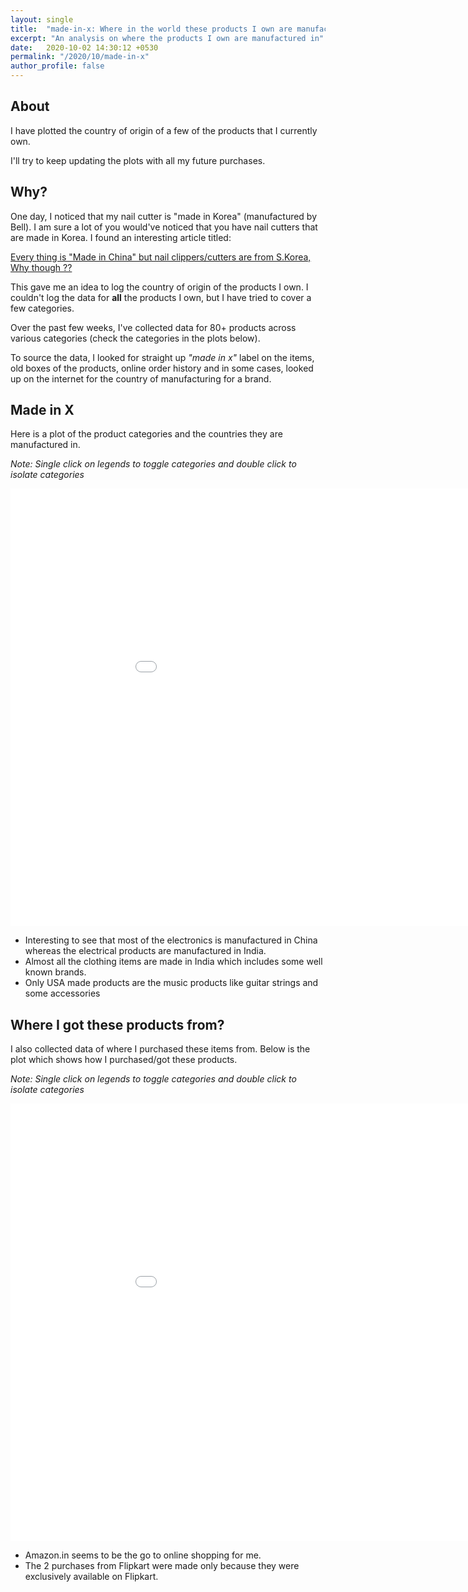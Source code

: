 ```yaml
---
layout: single
title:  "made-in-x: Where in the world these products I own are manufactured in?"
excerpt: "An analysis on where the products I own are manufactured in"
date:   2020-10-02 14:30:12 +0530
permalink: "/2020/10/made-in-x"
author_profile: false
---
```


## About

I have plotted the country of origin of a few of the products that I currently
own.

I'll try to keep updating the plots with all my future purchases.

## Why?

One day, I noticed that my nail cutter is "made in Korea" (manufactured by
Bell). I am sure a lot of you would've noticed that you have nail cutters that
are made in Korea. I found an interesting article titled:

[Every thing is "Made in China" but nail clippers/cutters are from S.Korea, Why
though ??][0]

This gave me an idea to log the country of origin of the products I own. I
couldn't log the data for **all** the products I own, but I have tried to cover
a few categories.

Over the past few weeks, I've collected data for 80+ products across various
categories (check the categories in the plots below).

To source the data, I looked for straight up *"made in x"* label on the items,
old boxes of the products, online order history and in some cases, looked up on
the internet for the country of manufacturing for a brand.

## Made in X

Here is a plot of the product categories and the countries they are
manufactured in.

*Note: Single click on legends to toggle categories and double click to isolate categories*

<iframe id="plotly-custom" width="1000" height="700" frameborder="0" scrolling="yes" src="//plotly.com/~vipul/51.embed"></iframe>

* Interesting to see that most of the electronics is manufactured in China
  whereas the electrical products are manufactured in India.
* Almost all the clothing items are made in India which includes some well
  known brands.
* Only USA made products are the music products like guitar strings and some
  accessories

## Where I got these products from?

I also collected data of where I purchased these items from. Below is the plot
which shows how I purchased/got these products.

*Note: Single click on legends to toggle categories and double click to isolate categories*

<iframe id="plotly-custom" width="1000" height="700" frameborder="0" scrolling="no" src="//plotly.com/~vipul/53.embed"></iframe>

* Amazon.in seems to be the go to online shopping for me.
* The 2 purchases from Flipkart were made only because they were exclusively
  available on Flipkart.


[0]: https://steemit.com/life/@chapterclosed/every-thing-is-made-in-china-but-nail-clippers-cutters-are-from-s-korea-why-though
